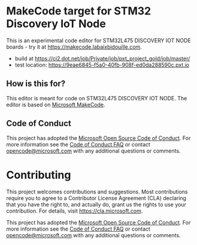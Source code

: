# MakeCode target for STM32 Discovery IoT Node

This is an experimental code editor for STM32L475 DISCOVERY IOT NODE boards - try it at https://makecode.labaixbidouille.com.

* build at https://ci2.dot.net/job/Private/job/pxt_project_gold/job/master/
* test location: https://9eae6845-f5a0-40fb-908f-ed0da288590c.pxt.io

## How is this for?

This editor is meant for code on STM32L475 DISCOVERY IOT NODE. The editor is based on [Microsoft MakeCode](https://makecode.com).

## Code of Conduct

This project has adopted the [Microsoft Open Source Code of Conduct](https://opensource.microsoft.com/codeofconduct/). For more information see the [Code of Conduct FAQ](https://opensource.microsoft.com/codeofconduct/faq/) or contact [opencode@microsoft.com](mailto:opencode@microsoft.com) with any additional questions or comments.

# Contributing

This project welcomes contributions and suggestions.  Most contributions require you to agree to a
Contributor License Agreement (CLA) declaring that you have the right to, and actually do, grant us
the rights to use your contribution. For details, visit https://cla.microsoft.com.

This project has adopted the [Microsoft Open Source Code of Conduct](https://opensource.microsoft.com/codeofconduct/).
For more information see the [Code of Conduct FAQ](https://opensource.microsoft.com/codeofconduct/faq/) or
contact [opencode@microsoft.com](mailto:opencode@microsoft.com) with any additional questions or comments.
